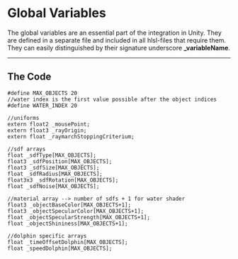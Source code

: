 # Global Variables

The global variables are an essential part of the integration in Unity. They are defined in a separate file and included in all hlsl-files that require them. They can easily distinguished by their signature underscore **_variableName**.

---

## The Code

``` 
#define MAX_OBJECTS 20
//water index is the first value possible after the object indices
#define WATER_INDEX 20

//uniforms
extern float2 _mousePoint;
extern float3 _rayOrigin;
extern float _raymarchStoppingCriterium;

//sdf arrays
float _sdfType[MAX_OBJECTS];
float3 _sdfPosition[MAX_OBJECTS];
float3 _sdfSize[MAX_OBJECTS];
float _sdfRadius[MAX_OBJECTS];
float3x3 _sdfRotation[MAX_OBJECTS];
float _sdfNoise[MAX_OBJECTS];

//material array --> number of sdfs + 1 for water shader
float3 _objectBaseColor[MAX_OBJECTS+1];
float3 _objectSpecularColor[MAX_OBJECTS+1];
float _objectSpecularStrength[MAX_OBJECTS+1];
float _objectShininess[MAX_OBJECTS+1];

//dolphin specific arrays
float _timeOffsetDolphin[MAX_OBJECTS];
float _speedDolphin[MAX_OBJECTS];
```